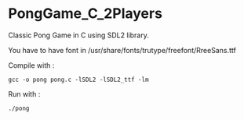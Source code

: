 # PongGame_C_2Players
Classic Pong Game in C using SDL2 library.

You have to have font in /usr/share/fonts/trutype/freefont/RreeSans.ttf 


Compile with :
```
gcc -o pong pong.c -lSDL2 -lSDL2_ttf -lm 
```
Run with :

```
./pong
```
